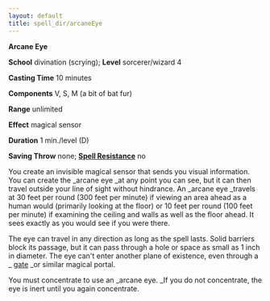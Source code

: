 ```yaml
---
layout: default
title: spell_dir/arcaneEye
---
```

 **Arcane Eye**

**School** divination (scrying); **Level** sorcerer/wizard 4

**Casting Time** 10 minutes

**Components** V, S, M (a bit of bat fur)

**Range** unlimited

**Effect** magical sensor

**Duration** 1 min./level (D)

**Saving Throw** none; **[Spell Resistance](../glossary#_spell-resistance)** no

You create an invisible magical sensor that sends you visual information. You can create the _arcane eye _at any point you can see, but it can then travel outside your line of sight without hindrance. An _arcane eye _travels at 30 feet per round (300 feet per minute) if viewing an area ahead as a human would (primarily looking at the floor) or 10 feet per round (100 feet per minute) if examining the ceiling and walls as well as the floor ahead. It sees exactly as you would see if you were there.

The eye can travel in any direction as long as the spell lasts. Solid barriers block its passage, but it can pass through a hole or space as small as 1 inch in diameter. The eye can't enter another plane of existence, even through a _ [gate](gate#_gate) _or similar magical portal.

You must concentrate to use an _arcane eye. _If you do not concentrate, the eye is inert until you again concentrate.

